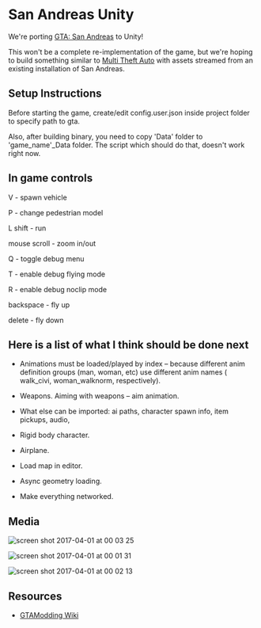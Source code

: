 # San Andreas Unity

We're porting [GTA: San Andreas](http://www.rockstargames.com/sanandreas/) to Unity!

This won't be a complete re-implementation of the game, but we're hoping to build something similar to [Multi Theft Auto](http://www.mtasa.com/) with assets streamed from an existing installation of San Andreas.

## Setup Instructions

Before starting the game, create/edit config.user.json inside project folder to specify path to gta.

Also, after building binary, you need to copy 'Data' folder to 'game_name'_Data folder. The script which should do that, doesn't work right now.

## In game controls

V - spawn vehicle

P - change pedestrian model

L shift - run

mouse scroll - zoom in/out

Q - toggle debug menu

T - enable debug flying mode

R - enable debug noclip mode

backspace - fly up

delete - fly down

## Here is a list of what I think should be done next

* Animations must be loaded/played by index – because different anim definition groups (man, woman, etc) use different anim names ( walk_civi, woman_walknorm, respectively).

* Weapons. Aiming with weapons – aim animation.

* What else can be imported: ai paths, character spawn info, item pickups, audio, 

* Rigid body character.

* Airplane.

* Load map in editor.

* Async geometry loading.

* Make everything networked.


## Media

![screen shot 2017-04-01 at 00 03 25](https://cloud.githubusercontent.com/assets/557828/24571348/d964f098-1670-11e7-8759-0160dbf5bcb5.png)

![screen shot 2017-04-01 at 00 01 31](https://cloud.githubusercontent.com/assets/557828/24571347/d95f11a0-1670-11e7-9e8e-d2a511d9f929.png)

![screen shot 2017-04-01 at 00 02 13](https://cloud.githubusercontent.com/assets/557828/24571349/d96b7c24-1670-11e7-997d-ae15913481f8.png)

## Resources

* [GTAModding Wiki](http://www.gtamodding.com/wiki/Main_Page)

